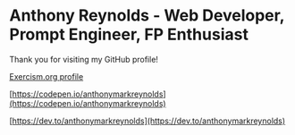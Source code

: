# Anthony Reynolds - Web Developer, Prompt Engineer, FP Enthusiast

Thank you for visiting my GitHub profile!

[Exercism.org profile](https://exercism.org/profiles/anthonymarkreynolds)

[https://codepen.io/anthonymarkreynolds](https://codepen.io/anthonymarkreynolds)

[https://dev.to/anthonymarkreynolds](https://dev.to/anthonymarkreynolds)
